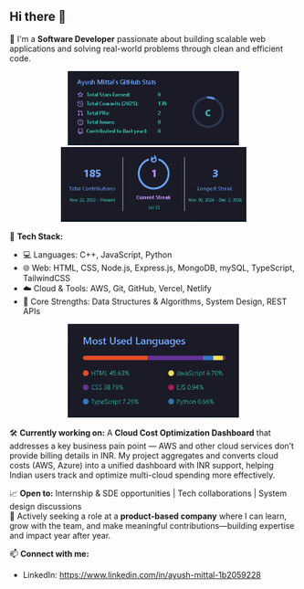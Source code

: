 ## Hi there 👋

🚀 I'm a **Software Developer** passionate about building scalable web applications and solving real-world problems through clean and efficient code.

<p align="center" display="flex">
      <img src="https://raw.githubusercontent.com/ayushmittal0608/ayushmittal0608/d3f56e855925147218bdf00311e1319f6d1941f9/total.PNG" width="300" />
      <img src="https://raw.githubusercontent.com/ayushmittal0608/ayushmittal0608/d3f56e855925147218bdf00311e1319f6d1941f9/streak.PNG" width="325" />
  </p>  

🔧 **Tech Stack:**
- 💻 Languages: C++, JavaScript, Python
- 🌐 Web: HTML, CSS, Node.js, Express.js, MongoDB, mySQL, TypeScript, TailwindCSS
- ☁️ Cloud & Tools: AWS, Git, GitHub, Vercel, Netlify
- 🧠 Core Strengths: Data Structures & Algorithms, System Design, REST APIs

<p align="center">
  <img src="https://raw.githubusercontent.com/ayushmittal0608/ayushmittal0608/c12946f0963d8530e64107d60da58de879dae376/languages.PNG" width="300" alt="My image" />
</p>

🛠️ **Currently working on:** A **Cloud Cost Optimization Dashboard** that addresses a key business pain point — AWS and other cloud services don’t provide billing details in INR. My project aggregates and converts cloud costs (AWS, Azure) into a unified dashboard with INR support, helping Indian users track and optimize multi-cloud spending more effectively.

📈 **Open to:** Internship & SDE opportunities | Tech collaborations | System design discussions  
🎯 Actively seeking a role at a **product-based company** where I can learn, grow with the team, and make meaningful contributions—building expertise and impact year after year.

📫 **Connect with me:**
- LinkedIn: https://www.linkedin.com/in/ayush-mittal-1b2059228
